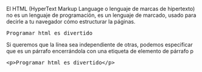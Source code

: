 El HTML (HyperText Markup Language o lenguaje de marcas de hipertexto) no es un lenguaje de programación, es un lenguaje de marcado, usado para decirle a tu navegador cómo estructurar la páginas.

<pre>
Programar html es divertido
</pre>

Si queremos que la línea sea independiente de otras, podemos especificar que es un párrafo encerrándola con una etiqueta de elemento de párrafo p

<pre class="file hljs cs" data-filename="/home/scrapbook/tutorial/index.html" data-target="replace">
&lt;p&gt;Programar html es divertido&lt;/p&gt;
</pre>
